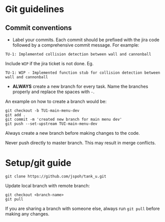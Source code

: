 # Git guidelines

## Commit conventions

- Label your commits. Each commit should be prefixed with the jira code
followed by a comprehensive commit message. For example:
```
TU-1: Implemented collision detection between wall and cannonball
```

Include `WIP` if the jira ticket is not done. Eg.
```
TU-1: WIP - Implemented function stub for collision detection between wall and cannonball
```

- **ALWAYS** create a new branch for every task. Name the branches properly and replace
the spaces with `-`.

An example on how to create a branch would be:
```
git checkout -b TU1-main-menu-dev
git add .
git commit -m 'created new branch for main menu dev'
git push --set-upstream TUI-main-menu-dev
```

Always create a new branch before making changes to the code.

Never push directly to master branch. This may result in merge conflicts.


# Setup/git guide

```
git clone https://github.com/jspoh/tank_u.git
```

Update local branch with remote branch:
```
git checkout <branch-name>
git pull
```

If you are sharing a branch with someone else, always run `git pull` before
making any changes.